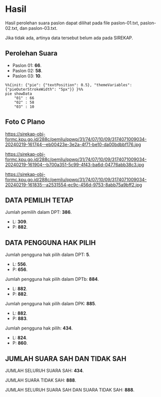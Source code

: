 # Hasil

Hasil perolehan suara paslon dapat dilihat pada file paslon-01.txt, paslon-02.txt, dan paslon-03.txt.

Jika tidak ada, artinya data tersebut belum ada pada SIREKAP.

## Perolehan Suara

 * Paslon 01: **66**.
 * Paslon 02: **58**.
 * Paslon 03: **10**.

```mermaid
%%{init: {"pie": {"textPosition": 0.5}, "themeVariables": {"pieOuterStrokeWidth": "5px"}} }%%
pie showData
    "01" : 66
    "02" : 58
    "03" : 10
```
## Foto C Plano

https://sirekap-obj-formc.kpu.go.id/288c/pemilu/ppwp/31/74/07/10/09/3174071009034-20240219-161744--eb00423e-3e2a-4f71-be10-da00bdbbf176.jpg

https://sirekap-obj-formc.kpu.go.id/288c/pemilu/ppwp/31/74/07/10/09/3174071009034-20240219-161904--b700a351-5c99-4f43-ba6d-04776abb38c3.jpg

https://sirekap-obj-formc.kpu.go.id/288c/pemilu/ppwp/31/74/07/10/09/3174071009034-20240219-161835--a2531554-ec9c-456d-9753-8abb75a9bff2.jpg

## DATA PEMILIH TETAP

Jumlah pemilih dalam DPT: **386**.
 * L: **309**.
 * P: **882**.

## DATA PENGGUNA HAK PILIH

Jumlah pengguna hak pilih dalam DPT: **5**.
 * L: **556**.
 * P: **656**.

Jumlah pengguna hak pilih dalam DPTb: **884**.
 * L: **882**.
 * P: **882**.

Jumlah pengguna hak pilih dalam DPK: **885**.
 * L: **882**.
 * P: **883**.

Jumlah pengguna hak pilih: **434**.
 * L: **824**.
 * P: **860**.

## JUMLAH SUARA SAH DAN TIDAK SAH

JUMLAH SELURUH SUARA SAH: **434**.

JUMLAH SUARA TIDAK SAH: **888**.

JUMLAH SELURUH SUARA SAH DAN SUARA TIDAK SAH: **888**.
